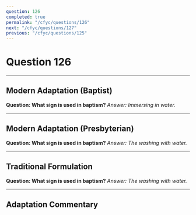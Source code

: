 ```yaml
---
question: 126
completed: true
permalink: "/cfyc/questions/126"
next: "/cfyc/questions/127"
previous: "/cfyc/questions/125"
---
```

# Question 126
---
## Modern Adaptation (Baptist)
<strong>
    Question: What sign is used in baptism?
</strong>

<em>
    Answer: Immersing in water.
</em>

---
## Modern Adaptation (Presbyterian)
<strong>
    Question: What sign is used in baptism?
</strong>

<em>
    Answer: The washing with water.
</em>

---
## Traditional Formulation
<strong>
    Question: What sign is used in baptism?
</strong>

<em>
    Answer: The washing with water.
</em>

---
## Adaptation Commentary
